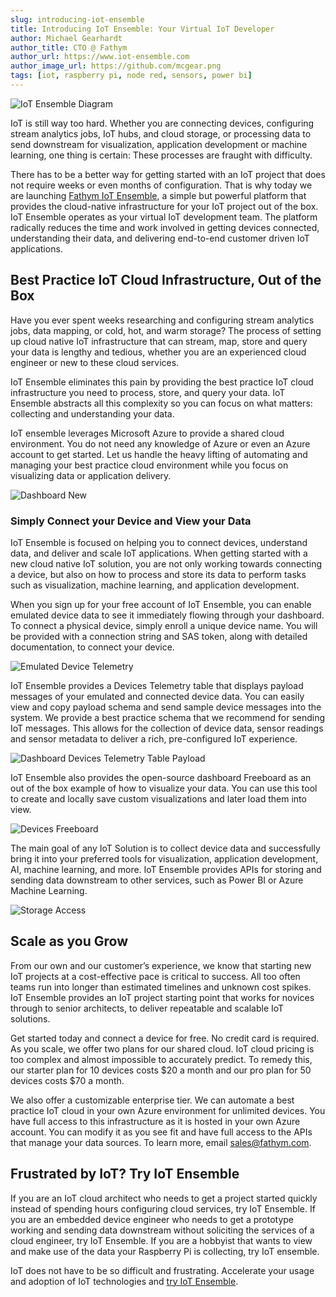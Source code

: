```yaml
---
slug: introducing-iot-ensemble
title: Introducing IoT Ensemble: Your Virtual IoT Developer
author: Michael Gearhardt
author_title: CTO @ Fathym
author_url: https://www.iot-ensemble.com
author_image_url: https://github.com/mcgear.png
tags: [iot, raspberry pi, node red, sensors, power bi]
---
```


![IoT Ensemble Diagram](/img/iot-ensemble-diagram.png)

IoT is still way too hard. Whether you are connecting devices, configuring stream analytics jobs, IoT hubs, and cloud storage, or processing data to send downstream for visualization, application development or machine learning, one thing is certain: These processes are fraught with difficulty.

There has to be a better way for getting started with an IoT project that does not require weeks or even months of configuration. That is why today we are launching [Fathym IoT Ensemble](https://www.iot-ensemble.com), a simple but powerful platform that provides the cloud-native infrastructure for your IoT project out of the box. IoT Ensemble operates as your virtual IoT development team. The platform radically reduces the time and work involved in getting devices connected, understanding their data, and delivering end-to-end customer driven IoT applications. 

## Best Practice IoT Cloud Infrastructure, Out of the Box

Have you ever spent weeks researching and configuring stream analytics jobs, data mapping, or cold, hot, and warm storage? The process of setting up cloud native IoT infrastructure that can stream, map, store and query your data is lengthy and tedious, whether you are an experienced cloud engineer or new to these cloud services.

IoT Ensemble eliminates this pain by providing the best practice IoT cloud infrastructure you need to process, store, and query your data. IoT Ensemble abstracts all this complexity so you can focus on what matters: collecting and understanding your data.  

IoT ensemble leverages Microsoft Azure to provide a shared cloud environment. You do not need any knowledge of Azure or even an Azure account to get started. Let us handle the heavy lifting of automating and managing your best practice cloud environment while you focus on visualizing data or application delivery.

![Dashboard New](/img/screenshots/dashboard-new.png)

### Simply Connect your Device and View your Data

IoT Ensemble is focused on helping you to connect devices, understand data, and deliver and scale IoT applications. When getting started with a new cloud native IoT solution, you are not only working towards connecting a device, but also on how to process and store its data to perform tasks such as visualization, machine learning, and application development.  

When you sign up for your free account of IoT Ensemble, you can enable emulated device data to see it immediately flowing through your dashboard. To connect a physical device, simply enroll a unique device name. You will be provided with a connection string and SAS token, along with detailed documentation, to connect your device.

![Emulated Device Telemetry](/img/screenshots/dashboard-emulated-telemetry.png)

IoT Ensemble provides a Devices Telemetry table that displays payload messages of your emulated and connected device data. You can easily view and copy payload schema and send sample device messages into the system. We provide a best practice schema that we recommend for sending IoT messages. This allows for the collection of device data, sensor readings and sensor metadata to deliver a rich, pre-configured IoT experience.

![Dashboard Devices Telemetry Table Payload](dashboard-devices-telemetry-table-payload.png)

IoT Ensemble also provides the open-source dashboard Freeboard as an out of the box example of how to visualize your data. You can use this tool to create and locally save custom visualizations and later load them into view.

![Devices Freeboard](/img/screenshots/dashboard-devices-freeboard.png)

The main goal of any IoT Solution is to collect device data and successfully bring it into your preferred tools for visualization, application development, AI, machine learning, and more. IoT Ensemble provides APIs for storing and sending data downstream to other services, such as Power BI or Azure Machine Learning.

![Storage Access](/img/screenshots/dashboard-storage-access.png)

## Scale as you Grow

From our own and our customer’s experience, we know that starting new IoT projects at a cost-effective pace is critical to success. All too often teams run into longer than estimated timelines and unknown cost spikes. IoT Ensemble provides an IoT project starting point that works for novices through to senior architects, to deliver repeatable and scalable IoT solutions.

Get started today and connect a device for free. No credit card is required. As you scale, we offer two plans for our shared cloud. IoT cloud pricing is too complex and almost impossible to accurately predict. To remedy this, our starter plan for 10 devices costs $20 a month and our pro plan for 50 devices costs $70 a month.

We also offer a customizable enterprise tier. We can automate a best practice IoT cloud in your own Azure environment for unlimited devices. You have full access to this infrastructure as it is hosted in your own Azure account. You can modify it as you see fit and have full access to the APIs that manage your data sources. To learn more, email sales@fathym.com.

## Frustrated by IoT? Try IoT Ensemble

If you are an IoT cloud architect who needs to get a project started quickly instead of spending hours configuring cloud services, try IoT Ensemble. If you are an embedded device engineer who needs to get a prototype working and sending data downstream without soliciting the services of a cloud engineer, try IoT Ensemble. If you are a hobbyist that wants to view and make use of the data your Raspberry Pi is collecting, try IoT ensemble.

IoT does not have to be so difficult and frustrating. Accelerate your usage and adoption of IoT technologies and [try IoT Ensemble](https://www.iot-ensemble.com).

